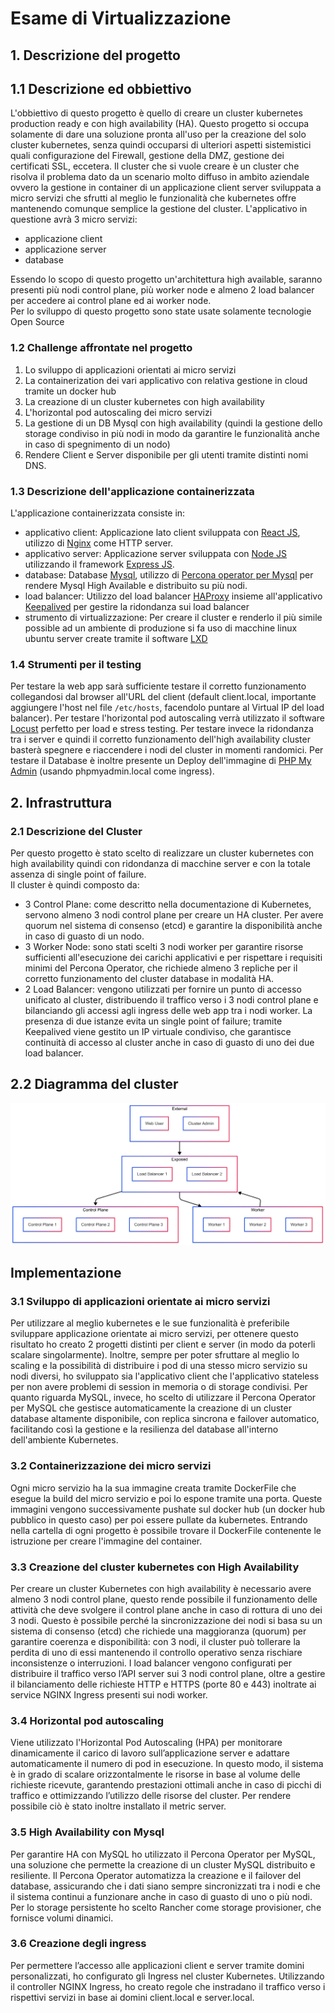 # Esame di Virtualizzazione
## 1. Descrizione del progetto
## 1.1 Descrizione ed obbiettivo
L'obbiettivo di questo progetto è quello di creare un cluster kubernetes production ready e con high availability (HA).
Questo progetto si occupa solamente di dare una soluzione pronta all'uso per la creazione del solo cluster kubernetes, 
senza quindi occuparsi di ulteriori aspetti sistemistici quali configurazione del Firewall, gestione della DMZ, gestione dei certificati SSL, eccetera.
Il cluster che si vuole creare è un cluster che risolva il problema dato da un scenario molto diffuso in ambito aziendale ovvero la gestione in container di un applicazione client server sviluppata a micro servizi che sfrutti al meglio le funzionalità che kubernetes offre mantenendo comunque semplice la gestione del cluster.
L'applicativo in questione avrà 3 micro servizi:
- applicazione client
- applicazione server
- database 

Essendo lo scopo di questo progetto un'architettura high available, saranno presenti più nodi control plane, più worker node e almeno 2 load balancer per accedere ai control plane ed ai worker node. \
Per lo sviluppo di questo progetto sono state usate solamente tecnologie Open Source

### 1.2 Challenge affrontate nel progetto
1. Lo sviluppo di applicazioni orientati ai micro servizi
2. La containerization dei vari applicativo con relativa gestione in cloud tramite un docker hub
3. La creazione di un cluster kubernetes con high availability 
4. L'horizontal pod autoscaling dei micro servizi
5. La gestione di un DB Mysql con high availability (quindi la gestione dello storage condiviso in più nodi in modo da garantire le funzionalità anche in caso di spegnimento di un nodo)
6. Rendere Client e Server disponibile per gli utenti tramite distinti nomi DNS.

### 1.3 Descrizione dell'applicazione containerizzata
L'applicazione containerizzata consiste in:
- applicativo client: Applicazione lato client sviluppata con [React JS](https://github.com/facebook/react), utilizzo di [Nginx](https://github.com/nginx/nginx) come HTTP server.
- applicativo server: Applicazione server sviluppata con [Node JS](https://github.com/nodejs/node) utilizzando il framework [Express JS](https://github.com/expressjs/express).
- database: Database [Mysql](https://github.com/mysql/mysql-server), utilizzo di [Percona operator per Mysql](https://github.com/percona/percona-server-mysql-operator) per rendere Mysql High Available e distribuito su più nodi.
- load balancer: Utilizzo del load balancer [HAProxy](https://github.com/haproxy/haproxy) insieme all'applicativo [Keepalived](https://github.com/acassen/keepalived) per gestire la ridondanza sui load balancer
- strumento di virtualizzazione: Per creare il cluster e renderlo il più simile possible ad un ambiente di produzione si fa uso di macchine linux ubuntu server create tramite il software [LXD](https://github.com/lxc/lxc)

### 1.4 Strumenti per il testing
Per testare la web app sarà sufficiente testare il corretto funzionamento collegandosi dal browser all'URL del client (default client.local, importante aggiungere l'host nel file `/etc/hosts`, facendolo puntare al Virtual IP del load balancer).
Per testare l'horizontal pod autoscaling verrà utilizzato il software [Locust](https://github.com/locustio/locust) perfetto per load e stress testing.
Per testare invece la ridondanza tra i server e quindi il corretto funzionamento dell'high availability cluster basterà spegnere e riaccendere i nodi del cluster in momenti randomici.
Per testare il Database è inoltre presente un Deploy dell'immagine di [PHP My Admin](https://github.com/phpmyadmin/phpmyadmin) (usando phpmyadmin.local come ingress).

## 2. Infrastruttura
### 2.1 Descrizione del Cluster
Per questo progetto è stato scelto di realizzare un cluster kubernetes con high availability quindi con ridondanza di macchine server e con la totale assenza di single point of failure. \
Il cluster è quindi composto da:
- 3 Control Plane: come descritto nella documentazione di Kubernetes, servono almeno 3 nodi control plane per creare un HA cluster. Per avere quorum nel sistema di consenso (etcd) e garantire la disponibilità anche in caso di guasto di un nodo.
- 3 Worker Node: sono stati scelti 3 nodi worker per garantire risorse sufficienti all'esecuzione dei carichi applicativi e per rispettare i requisiti minimi del Percona Operator, che richiede almeno 3 repliche per il corretto funzionamento del cluster database in modalità HA.
- 2 Load Balancer: vengono utilizzati per fornire un punto di accesso unificato al cluster, distribuendo il traffico verso i 3 nodi control plane e bilanciando gli accessi agli ingress delle web app tra i nodi worker. La presenza di due istanze evita un single point of failure; tramite Keepalived viene gestito un IP virtuale condiviso, che garantisce continuità di accesso al cluster anche in caso di guasto di uno dei due load balancer.

## 2.2 Diagramma del cluster
![Diagramma del cluster](img/cluster-diagram.png)

## Implementazione

### 3.1 Sviluppo di applicazioni orientate ai micro servizi
Per utilizzare al meglio kubernetes e le sue funzionalità è preferibile sviluppare applicazione orientate ai micro servizi, per ottenere questo risultato ho creato 2 progetti distinti per client e server (in modo da poterli scalare singolarmente).
Inoltre, sempre per poter sfruttare al meglio lo scaling e la possibilità di distribuire i pod di una stesso micro servizio su nodi diversi, ho sviluppato sia l'applicativo client che l'applicativo stateless per non avere problemi di session in memoria o di storage condivisi.
Per quanto riguarda MySQL, invece, ho scelto di utilizzare il Percona Operator per MySQL che gestisce automaticamente la creazione di un cluster database altamente disponibile, con replica sincrona e failover automatico, facilitando così la gestione e la resilienza del database all'interno dell'ambiente Kubernetes.

### 3.2 Containerizzazione dei micro servizi
Ogni micro servizio ha la sua immagine creata tramite DockerFile che esegue la build del micro servizio e poi lo espone tramite una porta.
Queste immagini vengono successivamente pushate sul docker hub (un docker hub pubblico in questo caso) per poi essere pullate da kubernetes.
Entrando nella cartella di ogni progetto è possibile trovare il DockerFile contenente le istruzione per creare l'immagine del container.

### 3.3 Creazione del cluster kubernetes con High Availability
Per creare un cluster Kubernetes con high availability è necessario avere almeno 3 nodi control plane, questo rende possibile il funzionamento delle attività che deve svolgere il control plane anche in caso di rottura di uno dei 3 nodi. Questo è possibile perché la sincronizzazione dei nodi si basa su un sistema di consenso (etcd) che richiede una maggioranza (quorum) per garantire coerenza e disponibilità: con 3 nodi, il cluster può tollerare la perdita di uno di essi mantenendo il controllo operativo senza rischiare inconsistenze o interruzioni.
I load balancer vengono configurati per distribuire il traffico verso l’API server sui 3 nodi control plane, oltre a gestire il bilanciamento delle richieste HTTP e HTTPS (porte 80 e 443) inoltrate ai service NGINX Ingress presenti sui nodi worker.

### 3.4 Horizontal pod autoscaling
Viene utilizzato l'Horizontal Pod Autoscaling (HPA) per monitorare dinamicamente il carico di lavoro sull’applicazione server e adattare automaticamente il numero di pod in esecuzione. In questo modo, il sistema è in grado di scalare orizzontalmente le risorse in base al volume delle richieste ricevute, garantendo prestazioni ottimali anche in caso di picchi di traffico e ottimizzando l’utilizzo delle risorse del cluster.
Per rendere possibile ciò è stato inoltre installato il metric server.

### 3.5 High Availability con Mysql
Per garantire HA con MySQL ho utilizzato il Percona Operator per MySQL, una soluzione che permette la creazione di un cluster MySQL distribuito e resiliente. Il Percona Operator automatizza la creazione e il failover del database, assicurando che i dati siano sempre sincronizzati tra i nodi e che il sistema continui a funzionare anche in caso di guasto di uno o più nodi. Per lo storage persistente ho scelto Rancher come storage provisioner, che fornisce volumi dinamici.

### 3.6 Creazione degli ingress
Per permettere l’accesso alle applicazioni client e server tramite domini personalizzati, ho configurato gli Ingress nel cluster Kubernetes. Utilizzando il controller NGINX Ingress, ho creato regole che instradano il traffico verso i rispettivi servizi in base ai domini client.local e server.local.
